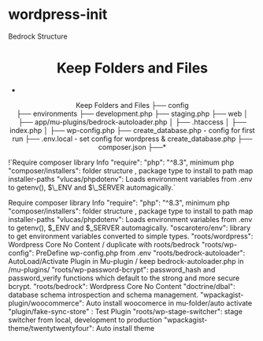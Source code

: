 # wordpress-init

Bedrock Structure
<div align='center'>

# Keep Folders and Files

*
Keep Folders and Files
├── config  
    ├── environments
├── development.php
├── staging.php
├── web
│ ├── app/mu-plugins/bedrock-autoloader.php
│ ├── .htaccess
│ ├── index.php
│ ├── wp-config.php
├── create_database.php - config for first run
├── .env.local - set config for wordpress & create_database.php
├── composer.json
├──*

</div>
!`Require composer library Info
"require":
"php": "^8.3", minimum php
"composer/installers": folder structure , package type to install to path map installer-paths
"vlucas/phpdotenv": Loads environment variables from .env to getenv(), $\_ENV and $\_SERVER automagically.`


Require composer library Info
"require":
"php": "^8.3", minimum php
"composer/installers": folder structure , package type to install to path map installer-paths
"vlucas/phpdotenv": Loads environment variables from .env to getenv(), $\_ENV and $\_SERVER automagically.
"oscarotero/env": library to get environment variables converted to simple types.
"roots/wordpress": Wordpress Core No Content / duplicate with roots/bedrock
"roots/wp-config": PreDefine wp-config.php from .env
"roots/bedrock-autoloader": AutoLoad/Activate Plugin in Mu-plugin / keep bedrock-autoloader.php in /mu-plugins/
"roots/wp-password-bcrypt": password_hash and password_verify functions which default to the strong and more secure bcrypt.
"roots/bedrock": Wordpress Core No Content
"doctrine/dbal": database schema introspection and schema management.
"wpackagist-plugin/woocommerce": Auto install woocomerce in mu-folder/auto activate
"plugin/fake-sync-store" : Test Plugin
"roots/wp-stage-switcher": stage switcher from local, development to production
"wpackagist-theme/twentytwentyfour": Auto install theme
